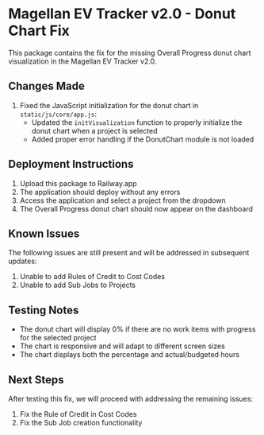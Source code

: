 # Magellan EV Tracker v2.0 - Donut Chart Fix

This package contains the fix for the missing Overall Progress donut chart visualization in the Magellan EV Tracker v2.0.

## Changes Made

1. Fixed the JavaScript initialization for the donut chart in `static/js/core/app.js`:
   - Updated the `initVisualization` function to properly initialize the donut chart when a project is selected
   - Added proper error handling if the DonutChart module is not loaded

## Deployment Instructions

1. Upload this package to Railway.app
2. The application should deploy without any errors
3. Access the application and select a project from the dropdown
4. The Overall Progress donut chart should now appear on the dashboard

## Known Issues

The following issues are still present and will be addressed in subsequent updates:

1. Unable to add Rules of Credit to Cost Codes
2. Unable to add Sub Jobs to Projects

## Testing Notes

- The donut chart will display 0% if there are no work items with progress for the selected project
- The chart is responsive and will adapt to different screen sizes
- The chart displays both the percentage and actual/budgeted hours

## Next Steps

After testing this fix, we will proceed with addressing the remaining issues:
1. Fix the Rule of Credit in Cost Codes
2. Fix the Sub Job creation functionality
